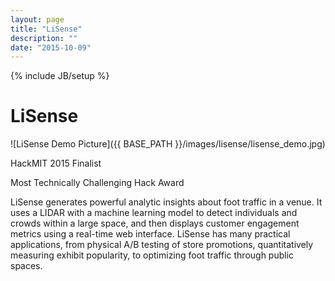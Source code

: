 ```yaml
---
layout: page
title: "LiSense"
description: ""
date: "2015-10-09"
---
```

{% include JB/setup %}

LiSense
=======

![LiSense Demo Picture]({{ BASE_PATH }}/images/lisense/lisense_demo.jpg)

HackMIT 2015 Finalist

Most Technically Challenging Hack Award

LiSense generates powerful analytic insights about foot traffic in a venue. It uses a LIDAR with a machine learning model to detect individuals and crowds within a large space, and then displays customer engagement metrics using a real-time web interface. LiSense has many practical applications, from physical A/B testing of store promotions, quantitatively measuring exhibit popularity, to optimizing foot traffic through public spaces.


